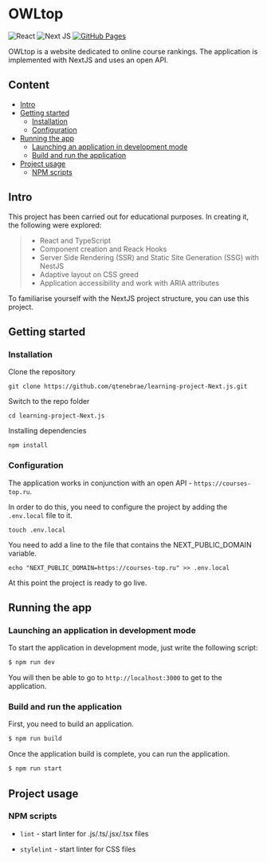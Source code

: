 # OWLtop

![React](https://img.shields.io/badge/react-%2320232a.svg?style=for-the-badge&logo=react&logoColor=%2361DAFB)
![Next JS](https://img.shields.io/badge/Next-black?style=for-the-badge&logo=next.js&logoColor=white)
[![GitHub Pages](https://img.shields.io/badge/GitHub-Pages-brightgreen)](https://qtenebrae.github.io/learning-project-Next.js/courses/photoshop)

OWLtop is a website dedicated to online course rankings. The application is implemented with NextJS and uses an open API.

## Content

- [Intro](#intro)
- [Getting started](#getting-started)
  - [Installation](#installation)
  - [Configuration](#configuration)
- [Running the app](#running-the-app)
  - [Launching an application in development mode](#launching-an-application-in-development-mode)
  - [Build and run the application](#build-and-run-the-application)
- [Project usage](#project-usage)
  - [NPM scripts](#npm-scripts)

## Intro

This project has been carried out for educational purposes. In creating it, the following were explored:

> - React and TypeScript
> - Component creation and Reack Hooks
> - Server Side Rendering (SSR) and Static Site Generation (SSG) with NestJS
> - Adaptive layout on CSS greed
> - Application accessibility and work with ARIA attributes

To familiarise yourself with the NextJS project structure, you can use this project.

## Getting started

### Installation

Clone the repository

    git clone https://github.com/qtenebrae/learning-project-Next.js.git

Switch to the repo folder

    cd learning-project-Next.js

Installing dependencies

    npm install

### Configuration

The application works in conjunction with an open API - `https://courses-top.ru`.

In order to do this, you need to configure the project by adding the `.env.local` file to it.

    touch .env.local

You need to add a line to the file that contains the NEXT_PUBLIC_DOMAIN variable.

    echo "NEXT_PUBLIC_DOMAIN=https://courses-top.ru" >> .env.local

At this point the project is ready to go live.

## Running the app

### Launching an application in development mode

To start the application in development mode, just write the following script:

```bash
$ npm run dev
```

You will then be able to go to `http://localhost:3000` to get to the application.

### Build and run the application

First, you need to build an application.

```bash
$ npm run build
```

Once the application build is complete, you can run the application.

```bash
$ npm run start
```

## Project usage

### NPM scripts

- `lint` - start linter for .js/.ts/.jsx/.tsx files

- `stylelint` - start linter for CSS files
